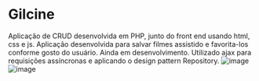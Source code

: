 # Gilcine
 
Aplicação de CRUD desenvolvida em PHP, junto do front end usando html, css e js. Aplicação desenvolvida para salvar filmes assistido e favorita-los conforme gosto do usuário. Ainda em desenvolvimento. Utilizado ajax para requisições assíncronas e aplicando o design pattern Repository.
![image](https://user-images.githubusercontent.com/81825952/162577498-d44bf084-1ff7-42b5-ac8f-9cdcd5c6f026.png)
![image](https://user-images.githubusercontent.com/81825952/162577511-3b31fc19-aa51-4202-a84f-5629d010248f.png)

